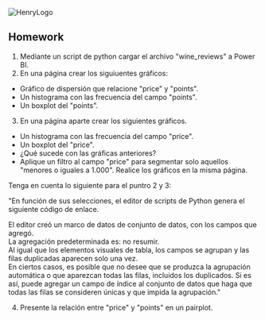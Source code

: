 ![HenryLogo](https://d31uz8lwfmyn8g.cloudfront.net/Assets/logo-henry-white-lg.png)

## Homework

1. Mediante un script de python cargar el archivo "wine_reviews" a Power BI.
2. En una página crear los siguiuentes gráficos:
 - Gráfico de dispersión que relacione "price" y "points".
 - Un histograma con las frecuencia del campo "points".
 - Un boxplot del "points".
3. En una página aparte crear los siguientes gráficos. 
 - Un histograma con las frecuencia del campo "price". 
 - Un boxplot del "price".
 - ¿Qué sucede con las gráficas anteriores?
 - Aplique un filtro al campo "price" para segmentar solo aquellos "menores o iguales a 1.000". Realice los gráficos en la misma página.

 Tenga en cuenta lo siguiente para el puntro 2 y 3:<br>

"En función de sus selecciones, el editor de scripts de Python genera el siguiente código de enlace.<br>

El editor creó un marco de datos de conjunto de datos, con los campos que agregó.<br>
La agregación predeterminada es: no resumir.<br>
Al igual que los elementos visuales de tabla, los campos se agrupan y las filas duplicadas aparecen solo una vez.<br>
En ciertos casos, es posible que no desee que se produzca la agrupación automática o que aparezcan todas las filas, incluidos los duplicados. Si es así, puede agregar un campo de índice al conjunto de datos que haga que todas las filas se consideren únicas y que impida la agrupación."

4. Presente la relación entre "price" y "points" en un pairplot.